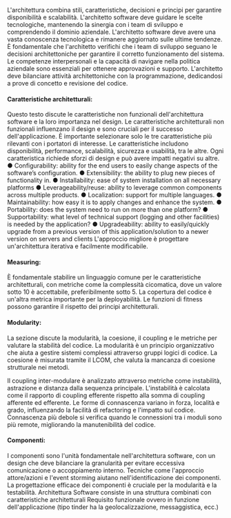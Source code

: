 L'architettura combina stili, caratteristiche, decisioni e principi per garantire disponibilità e
scalabilità.
L'architetto software deve guidare le scelte tecnologiche, mantenendo la sinergia con i team di
sviluppo e comprendendo il dominio aziendale.
L'architetto software deve avere una vasta conoscenza tecnologica e rimanere aggiornato
sulle ultime tendenze.
È fondamentale che l'architetto verifichi che i team di sviluppo seguano le decisioni
architettoniche per garantire il corretto funzionamento del sistema.
Le competenze interpersonali e la capacità di navigare nella politica aziendale sono
essenziali per ottenere approvazioni e supporto.
L'architetto deve bilanciare attività architettoniche con la programmazione, dedicandosi a
prove di concetto e revisione del codice.
#### Caratteristiche architetturali:
Questo testo discute le caratteristiche non funzionali dell'architettura software e la loro
importanza nel design.
Le caratteristiche architetturali non funzionali influenzano il design e sono cruciali per il
successo dell'applicazione.
È importante selezionare solo le tre caratteristiche più rilevanti con i portatori di interesse.
Le caratteristiche includono disponibilità, performance, scalabilità, sicurezza e usabilità, tra
le altre.
Ogni caratteristica richiede sforzi di design e può avere impatti negativi su altre.
● Configurability: ability for the end users to easily change aspects of the software’s configuration. ● Extensibility: the ability to plug new pieces of functionality in. 
● Installability: ease of system installation on all necessary platforms 
● Leverageability/reuse: ability to leverage common components across multiple products. 
● Localization: support for multiple languages. 
● Maintainability: how easy it is to apply changes and enhance the system. 
● Portability: does the system need to run on more than one platform? 
● Supportability: what level of technical support (logging and other facilities) is needed by the application? 
● Upgradeability: ability to easily/quickly upgrade from a previous version of this application/solution to a newer version on servers and clients
L'approccio migliore è progettare un'architettura iterativa e facilmente modificabile.
#### Measuring:
È fondamentale stabilire un linguaggio comune per le caratteristiche architetturali, con
metriche come la complessità cicomatica, dove un valore sotto 10 è accettabile,
preferibilmente sotto 5. La copertura del codice è un'altra metrica importante per la
deployabilità. Le funzioni di fitness possono garantire il rispetto dei principi architetturali.
#### Modularity:
La sezione discute la modularità, la coesione, il coupling e le metriche per valutare la
stabilità del codice.
La modularità è un principio organizzativo che aiuta a gestire sistemi complessi attraverso
gruppi logici di codice.
La coesione è misurata tramite il LCOM, che valuta la mancanza di coesione strutturale nei
metodi.

Il coupling inter-modulare è analizzato attraverso metriche come instabilità, astrazione e
distanza dalla sequenza principale.
L'instabilità è calcolata come il rapporto di coupling efferente rispetto alla somma di coupling
afferente ed efferente.
Le forme di connascenza variano in forza, località e grado, influenzando la facilità di
refactoring e l'impatto sul codice.
Connascenza più debole si verifica quando le connessioni tra i moduli sono più remote,
migliorando la manutenibilità del codice.
#### Componenti:
I componenti sono l'unità fondamentale nell'architettura software, con un
design che deve bilanciare la granularità per evitare eccessiva comunicazione o
accoppiamento interno. Tecniche come l'approccio attore/azioni e l'event storming aiutano
nell'identificazione dei componenti. La progettazione efficace dei componenti è cruciale per
la modularità e la testabilità.
Architettura Software consiste in una struttura combinati con caratteristiche architetturali
Requisito funzionale ovvero in funzione dell'applicazione (tipo tinder ha la geolocalizzazione, messaggistica, ecc.)
